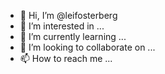 - 👋 Hi, I’m @leifosterberg
- 👀 I’m interested in ...
- 🌱 I’m currently learning ...
- 💞️ I’m looking to collaborate on ...
- 📫 How to reach me ...

<!---
leifosterberg/leifosterberg is a ✨ special ✨ repository because its `README.md` (this file) appears on your GitHub profile.
You can click the Preview link to take a look at your changes.
--->
